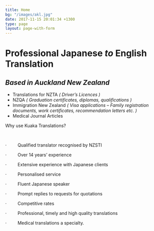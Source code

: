 ```yaml
---
title: Home
bg: "/images/akl.jpg"
date: 2017-11-15 20:01:34 +1300
type: page
layout: page-with-form
---
```

# Professional Japanese _to_ English Translation

## _Based in Auckland New Zealand_

* Translations for NZTA _( Driver’s Licences )_
* NZQA _( Graduation certificates, diplomas, qualifications )_
* Immigration New Zealand _( Visa applications – Family registration documents, work certificates, recommendation letters etc. )_
* Medical Journal Articles

Why use Kuaka Translations?

 

·         Qualified translator recognised by NZSTI

·         Over 14 years’ experience

·         Extensive experience with Japanese clients

·         Personalised service

·         Fluent Japanese speaker

·         Prompt replies to requests for quotations

·         Competitive rates

·         Professional, timely and high quality translations

·         Medical translations a specialty.
